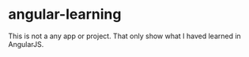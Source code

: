 # angular-learning
This is not a any app or project. That only show what I haved learned in AngularJS.


